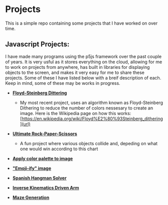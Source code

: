 # **Projects**
This is a simple repo containing some projects that I have worked on over time.

## **Javascript Projects:**
  I have made many programs using the p5js framework over the past couple of years. It is very usful as it stores everything on the cloud, allowing for me to work on projects from anywhere, has built in libraries for displaying objects to the screen, and makes it very easy for me to share these projects.
  Some of these I have listed below with a breif description of each. Keep in mind, some of these may be works in progress.

- **[Floyd-Steinberg Dittering](https://editor.p5js.org/brendandesrosiers26/full/amOFDveVF)**
  - My most recent project, uses an algorithm known as Floyd-Steinberg Dithering to reduce the number of colors nessesary to create an image. Here is the Wikipedia page on how this works: [https://en.wikipedia.org/wiki/Floyd%E2%80%93Steinberg_dithering](url)
  
- **[Ultimate Rock-Paper-Scissors](https://editor.p5js.org/brendandesrosiers26/full/P5iHhysxI)**
  - A fun project where various objects collide and, depeding on what one would win according to this chart

- **[Apply color palette to image](https://editor.p5js.org/brendandesrosiers26/full/SNX2U-s9U)**
- **["Emoji-ify" image](https://editor.p5js.org/brendandesrosiers26/full/6OdDkTztR)**
- **[Spanish Hangman Solver](https://editor.p5js.org/brendandesrosiers26/full/RQmDcPjd2)**
- **[Inverse Kinematics Driven Arm](https://editor.p5js.org/brendandesrosiers26/full/RLcySo2Rq)**
- **[Maze Generation](https://editor.p5js.org/brendandesrosiers26/full/0fSy73ojM)**
